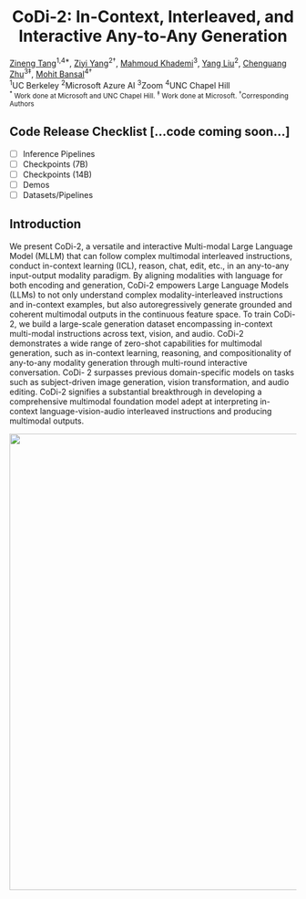<h1 class="title is-1 publication-title" style="text-align: center;">CoDi-2: In-Context, Interleaved, and Interactive Any-to-Any Generation</h1>
          <div class="is-size-5 publication-authors">
            <span class="author-block">
              <a href="https://zinengtang.github.io/">Zineng Tang</a><sup>1,4*</sup>,</span>
            <span class="author-block">
              <a href="https://ziyi-yang.github.io/">Ziyi Yang</a><sup>2†</sup>,</span>
            <span class="author-block">
			<span class="author-block">
			  <a href="https://www.microsoft.com/en-us/research/people/mkhademi/">Mahmoud Khademi</a><sup>3</sup>,</span>
			<span class="author-block">
			<span class="author-block">
			  <a href="https://nlp-yang.github.io/">Yang Liu</a><sup>2</sup>,</span>
			<span class="author-block">
              <a href="https://scholar.google.com/citations?user=1b2kKWoAAAAJ&hl=en">Chenguang Zhu</a><sup>3‡</sup>,
            </span>
            <span class="author-block">
              <a href="https://www.cs.unc.edu/~mbansal/">Mohit Bansal</a><sup>4†</sup>
            </span>
          </div>
<div class="is-size-5 publication-authors">
	<span class="author-block"><sup>1</sup>UC Berkeley</span>
	<span class="author-block"><sup>2</sup>Microsoft Azure AI</span>
        <span class="author-block"><sup>3</sup>Zoom</span>
	<span class="author-block"><sup>4</sup>UNC Chapel Hill</span>
	<br>
	<span class="author-block"><small><sup>*</sup> Work done at Microsoft and UNC Chapel Hill. <sup>‡</sup> Work done at Microsoft. <sup>†</sup>Corresponding Authors</span></small>
 </div>

## Code Release Checklist [...code coming soon...] 

- [ ] Inference Pipelines
- [ ] Checkpoints (7B)
- [ ] Checkpoints (14B)
- [ ] Demos
- [ ] Datasets/Pipelines
      
## Introduction 

We present CoDi-2, a versatile and interactive Multi-modal Large Language Model (MLLM) that can follow complex multimodal interleaved instructions, conduct in-context learning (ICL), reason, chat, edit, etc., in an any-to-any input-output modality paradigm. By aligning modalities with language for both encoding and generation, CoDi-2 empowers Large Language Models (LLMs) to not only understand complex modality-interleaved instructions and in-context examples, but also autoregressively generate grounded and coherent multimodal outputs in the continuous feature space. To train CoDi-2, we build a large-scale generation dataset encompassing in-context multi-modal instructions across text, vision, and audio. CoDi-2 demonstrates a wide range of zero-shot capabilities for multimodal generation, such as in-context learning, reasoning, and compositionality of any-to-any modality generation through multi-round interactive conversation. CoDi- 2 surpasses previous domain-specific models on tasks such as subject-driven image generation, vision transformation, and audio editing. CoDi-2 signifies a substantial breakthrough in developing a comprehensive multimodal foundation model adept at interpreting in-context language-vision-audio interleaved instructions and producing multimodal outputs.

<p align="center">
  <img align="middle" width="800" src="assets/teaser.gif"/>
</p>
